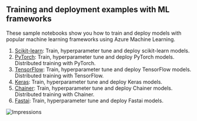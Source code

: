 ## Training and deployment examples with ML frameworks
These sample notebooks show you how to train and deploy models with popular machine learning frameworks using Azure Machine Learning.

1. [Scikit-learn](scikit-learn): Train, hyperparameter tune and deploy scikit-learn models.
2. [PyTorch](pytorch): Train, hyperparameter tune and deploy PyTorch models. Distributed training with PyTorch.
3. [TensorFlow](tensorflow): Train, hyperparameter tune and deploy TensorFlow models. Distributed training with TensorFlow.
4. [Keras](keras): Train, hyperparameter tune and deploy Keras models.
5. [Chainer](chainer): Train, hyperparameter tune and deploy Chainer models. Distributed training with Chainer.
6. [Fastai](fastai): Train, hyperparameter tune and deploy Fastai models.

 ![Impressions](https://PixelServer20190423114238.azurewebsites.net/api/impressions/MachineLearningNotebooks/how-to-use-azureml/ml-frameworks/README.png)
